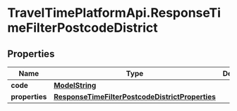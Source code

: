 # TravelTimePlatformApi.ResponseTimeFilterPostcodeDistrict

## Properties

Name | Type | Description | Notes
------------ | ------------- | ------------- | -------------
**code** | [**ModelString**](ModelString.md) |  | 
**properties** | [**ResponseTimeFilterPostcodeDistrictProperties**](ResponseTimeFilterPostcodeDistrictProperties.md) |  | 


